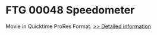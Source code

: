 # FTG 00048 Speedometer
Movie in Quicktime ProRes Format.
[>> Detailed information](https://secure.shareit.com/shareit/product.html?productid=300618430&affiliateid=200057808)